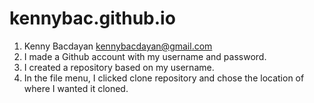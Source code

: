 # kennybac.github.io
1. Kenny Bacdayan kennybacdayan@gmail.com
2. I made a Github account with my username and password.
3. I created a repository based on my username.
4. In the file menu, I clicked clone repository and chose the location of where I wanted it cloned.
